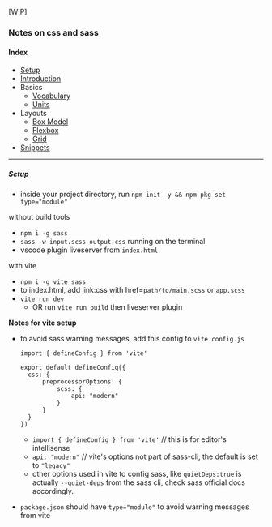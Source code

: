 [WIP]

### Notes on css and sass

#### Index

- [Setup](#setup)
- [Introduction](https://github.com/connectkushal/cssnotes/blob/main/introduction.md)
- Basics
  - [Vocabulary](https://github.com/connectkushal/cssnotes/blob/main/vocabulary.md)
  - [Units](https://github.com/connectkushal/cssnotes/blob/main/units.md)
- Layouts
  - [Box Model](https://github.com/connectkushal/cssnotes/blob/main/boxmodel.md)
  - [Flexbox](https://github.com/connectkushal/cssnotes/blob/main/flexbox.md)
  - [Grid]() 
- [Snippets]()

 

---

##### Setup
- inside your project directory, run `npm init -y && npm pkg set type="module"`

without build tools
- `npm i -g sass`
- `sass -w input.scss output.css` running on the terminal
- vscode plugin liveserver from `index.html`

with vite
- `npm i -g vite sass`
- to index.html, add link:css with href=`path/to/main.scss` or `app.scss`
- `vite run dev`
  - OR run `vite run build` then liveserver plugin
    
**Notes for vite setup**
- to avoid sass warning messages, add this config to `vite.config.js` 
    
    ```
    import { defineConfig } from 'vite'

    export default defineConfig({
      css: {
          preprocessorOptions: {
              scss: {
                  api: "modern"
              }
          }
      }
    })
    ```
   -  `import { defineConfig } from 'vite'` // this is for editor's intellisense
   -  `api: "modern"` // vite's options not part of sass-cli, the default is set to `"legacy"`
   -  other options used in vite to config sass, like `quietDeps:true` is actually `--quiet-deps` from the sass cli, check sass official docs accordingly.
- `package.json` should have `type="module"` to avoid warning messages from vite

